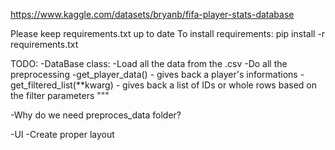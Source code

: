 https://www.kaggle.com/datasets/bryanb/fifa-player-stats-database

Please keep requirements.txt up to date
To install requirements: pip install -r requirements.txt


TODO:
-DataBase class:
    -Load all the data from the .csv
    -Do all the preprocessing
    -get_player_data()
        - gives back a player's informations
    -get_filtered_list(**kwarg)
        - gives back a list of IDs or whole rows based on the filter parameters
    """

-Why do we need preproces_data folder?
    
-UI
    -Create proper layout




